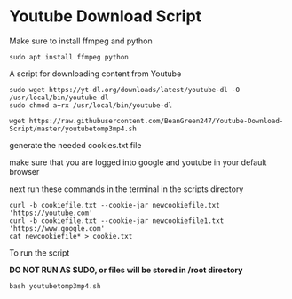 # Youtube Download Script

Make sure to install ffmpeg and python
```
sudo apt install ffmpeg python
```
A script for downloading content from Youtube
```
sudo wget https://yt-dl.org/downloads/latest/youtube-dl -O /usr/local/bin/youtube-dl
sudo chmod a+rx /usr/local/bin/youtube-dl
```
```
wget https://raw.githubusercontent.com/BeanGreen247/Youtube-Download-Script/master/youtubetomp3mp4.sh
```
generate the needed cookies.txt file

make sure that you are logged into google and youtube in your default browser

next run these commands in the terminal in the scripts directory
```
curl -b cookiefile.txt --cookie-jar newcookiefile.txt 'https://youtube.com'
curl -b cookiefile.txt --cookie-jar newcookiefile1.txt 'https://www.google.com'
cat newcookiefile* > cookie.txt
```

To run the script 

**DO NOT RUN AS SUDO, or files will be stored in /root directory**
```
bash youtubetomp3mp4.sh
```

